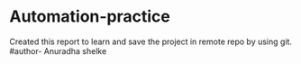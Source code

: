 # Automation-practice
Created this report to learn and save the project in remote repo by using git.
#author- Anuradha shelke
